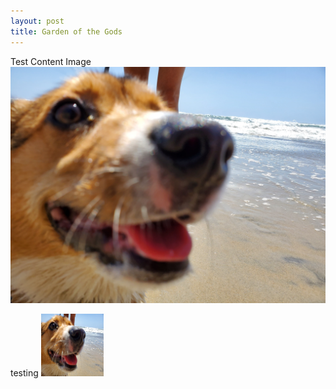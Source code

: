 ```yaml
---
layout: post
title: Garden of the Gods
---
```


Test Content
Image
![Image](/assets/CorgiCloseup-min.jpg)

testing
<img src="/assets/CorgiCloseup-min.jpg" width="100" height="100">
